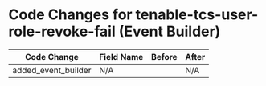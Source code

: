 # Code Changes for tenable-tcs-user-role-revoke-fail (Event Builder)

| Code Change | Field Name | Before | After |
|-------------|------------|--------|-------|
| added_event_builder | N/A |  | N/A |
